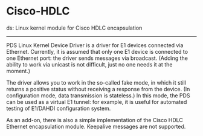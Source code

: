 # Cisco-HDLC

ds: Linux kernel module for Cisco HDLC encapsulation

---

PDS Linux Kernel Device Driver is a driver for E1 devices connected via
Ethernet. Currently, it is assumed that only one E1 device is connected to one
Ethernet port: the driver sends messages via broadcast. (Adding the ability to
work via unicast is not difficult, just no one needs it at the moment.)

The driver allows you to work in the so-called fake mode, in which it still
returns a positive status without receiving a response from the device. (In
configuration mode, data transmission is stateless.) In this mode, the PDS can
be used as a virtual E1 tunnel: for example, it is useful for automated testing
of E1/DAHDI configuration system.

As an add-on, there is also a simple implementation of the Cisco HDLC Ethernet
encapsulation module. Keepalive messages are not supported.
